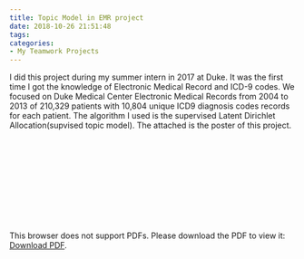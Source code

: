 ```yaml
---
title: Topic Model in EMR project
date: 2018-10-26 21:51:48
tags:
categories:
- My Teamwork Projects
---
```




I did this project during my summer intern in 2017 at Duke. It was the first time I got the knowledge of Electronic Medical Record and ICD-9 codes. We focused on Duke Medical Center Electronic Medical Records from 2004 to 2013 of 210,329 patients with 10,804 unique ICD9 diagnosis codes records for each patient. The algorithm I used is the supervised Latent Dirichlet Allocation(supvised topic model). The attached is the poster of this project.

<object data="https://bigdata.duke.edu/sites/bigdata.duke.edu/files/site-images/Team11ExecSummSlides_0.pdf" type="application/pdf" width="700px" height="700px">
    <embed src="https://bigdata.duke.edu/sites/bigdata.duke.edu/files/site-images/Team11ExecSummSlides_0.pdf">
        <p>This browser does not support PDFs. Please download the PDF to view it: <a href="https://bigdata.duke.edu/sites/bigdata.duke.edu/files/site-images/Team11ExecSummSlides_0.pdf">Download PDF</a>.</p>
    </embed>
</object>


